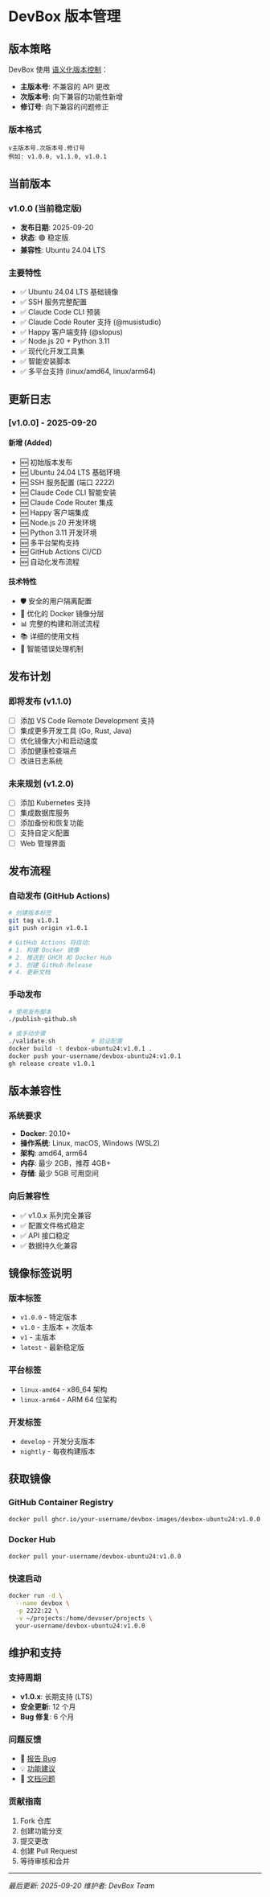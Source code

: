 # DevBox 版本管理

## 版本策略

DevBox 使用 [语义化版本控制](https://semver.org/)：

- **主版本号**: 不兼容的 API 更改
- **次版本号**: 向下兼容的功能性新增
- **修订号**: 向下兼容的问题修正

### 版本格式
```
v主版本号.次版本号.修订号
例如: v1.0.0, v1.1.0, v1.0.1
```

## 当前版本

### v1.0.0 (当前稳定版)
- **发布日期**: 2025-09-20
- **状态**: 🟢 稳定版
- **兼容性**: Ubuntu 24.04 LTS

### 主要特性
- ✅ Ubuntu 24.04 LTS 基础镜像
- ✅ SSH 服务完整配置
- ✅ Claude Code CLI 预装
- ✅ Claude Code Router 支持 (@musistudio)
- ✅ Happy 客户端支持 (@slopus)
- ✅ Node.js 20 + Python 3.11
- ✅ 现代化开发工具集
- ✅ 智能安装脚本
- ✅ 多平台支持 (linux/amd64, linux/arm64)

## 更新日志

### [v1.0.0] - 2025-09-20
#### 新增 (Added)
- 🆕 初始版本发布
- 🆕 Ubuntu 24.04 LTS 基础环境
- 🆕 SSH 服务配置 (端口 2222)
- 🆕 Claude Code CLI 智能安装
- 🆕 Claude Code Router 集成
- 🆕 Happy 客户端集成
- 🆕 Node.js 20 开发环境
- 🆕 Python 3.11 开发环境
- 🆕 多平台架构支持
- 🆕 GitHub Actions CI/CD
- 🆕 自动化发布流程

#### 技术特性
- 🛡️ 安全的用户隔离配置
- 🚀 优化的 Docker 镜像分层
- 📊 完整的构建和测试流程
- 📚 详细的使用文档
- 🔧 智能错误处理机制

## 发布计划

### 即将发布 (v1.1.0)
- [ ] 添加 VS Code Remote Development 支持
- [ ] 集成更多开发工具 (Go, Rust, Java)
- [ ] 优化镜像大小和启动速度
- [ ] 添加健康检查端点
- [ ] 改进日志系统

### 未来规划 (v1.2.0)
- [ ] 添加 Kubernetes 支持
- [ ] 集成数据库服务
- [ ] 添加备份和恢复功能
- [ ] 支持自定义配置
- [ ] Web 管理界面

## 发布流程

### 自动发布 (GitHub Actions)
```bash
# 创建版本标签
git tag v1.0.1
git push origin v1.0.1

# GitHub Actions 将自动:
# 1. 构建 Docker 镜像
# 2. 推送到 GHCR 和 Docker Hub
# 3. 创建 GitHub Release
# 4. 更新文档
```

### 手动发布
```bash
# 使用发布脚本
./publish-github.sh

# 或手动步骤
./validate.sh          # 验证配置
docker build -t devbox-ubuntu24:v1.0.1 .
docker push your-username/devbox-ubuntu24:v1.0.1
gh release create v1.0.1
```

## 版本兼容性

### 系统要求
- **Docker**: 20.10+
- **操作系统**: Linux, macOS, Windows (WSL2)
- **架构**: amd64, arm64
- **内存**: 最少 2GB，推荐 4GB+
- **存储**: 最少 5GB 可用空间

### 向后兼容性
- ✅ v1.0.x 系列完全兼容
- ✅ 配置文件格式稳定
- ✅ API 接口稳定
- ✅ 数据持久化兼容

## 镜像标签说明

### 版本标签
- `v1.0.0` - 特定版本
- `v1.0` - 主版本 + 次版本
- `v1` - 主版本
- `latest` - 最新稳定版

### 平台标签
- `linux-amd64` - x86_64 架构
- `linux-arm64` - ARM 64 位架构

### 开发标签
- `develop` - 开发分支版本
- `nightly` - 每夜构建版本

## 获取镜像

### GitHub Container Registry
```bash
docker pull ghcr.io/your-username/devbox-images/devbox-ubuntu24:v1.0.0
```

### Docker Hub
```bash
docker pull your-username/devbox-ubuntu24:v1.0.0
```

### 快速启动
```bash
docker run -d \
  --name devbox \
  -p 2222:22 \
  -v ~/projects:/home/devuser/projects \
  your-username/devbox-ubuntu24:v1.0.0
```

## 维护和支持

### 支持周期
- **v1.0.x**: 长期支持 (LTS)
- **安全更新**: 12 个月
- **Bug 修复**: 6 个月

### 问题反馈
- 🐛 [报告 Bug](https://github.com/your-username/devbox-images/issues)
- 💡 [功能建议](https://github.com/your-username/devbox-images/discussions)
- 📖 [文档问题](https://github.com/your-username/devbox-images/issues/new)

### 贡献指南
1. Fork 仓库
2. 创建功能分支
3. 提交更改
4. 创建 Pull Request
5. 等待审核和合并

---

*最后更新: 2025-09-20*
*维护者: DevBox Team*